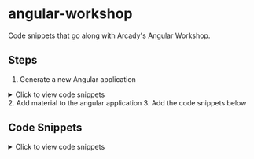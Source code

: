 # angular-workshop
Code snippets that go along with Arcady's Angular Workshop.

## Steps
1. Generate a new Angular application
  <details><summary>Click to view code snippets</summary>
  <p>
    `ng new Recipeace`
  </p>
  </details>
2. Add material to the angular application
3. Add the code snippets below

## Code Snippets

<details><summary>Click to view code snippets</summary>
<p>

## app.component.html

```html
<mat-toolbar>
  <span>Recipeace | Vrede in de keuken</span>
</mat-toolbar>
<div class="content">
  <!-- add code here -->
</div>
```

## app.component.css

```css
.content {
  display: flex;
  align-items: center;
  justify-content: center;
  padding-top: 30px;
}
```

</p>
</details>
